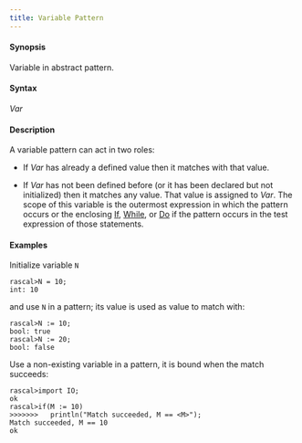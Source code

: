 ```yaml
---
title: Variable Pattern
---
```


#### Synopsis

Variable in abstract pattern.

#### Syntax

_Var_

#### Description

A variable pattern can act in two roles:

* If _Var_ has already a defined value then it matches with that value.

*  If _Var_ has not been defined before (or it has been declared but not initialized) then it matches any value. 
    That value is assigned to _Var_. The scope of this variable is the outermost expression in which the pattern occurs
or the enclosing [If](../../../Rascal/Statements/If/index.md), [While](../../../Rascal/Statements/While/index.md), or [Do](../../../Rascal/Statements/Do/index.md) if the pattern occurs in the test expression of those statements.

#### Examples

Initialize variable `N`

```rascal-shell 
rascal>N = 10;
int: 10
```
and use `N` in a pattern; its value is used as value to match with:

```rascal-shell ,continue
rascal>N := 10;
bool: true
rascal>N := 20;
bool: false
```
Use a non-existing variable in a pattern, it is bound when the match succeeds:

```rascal-shell ,continue
rascal>import IO;
ok
rascal>if(M := 10)
>>>>>>>   println("Match succeeded, M == <M>");
Match succeeded, M == 10
ok
```


